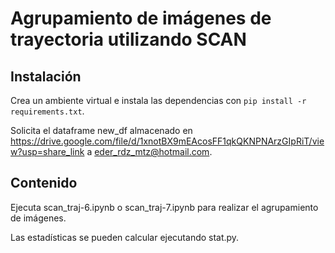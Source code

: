 # Agrupamiento de imágenes de trayectoria utilizando SCAN

## Instalación

Crea un ambiente virtual e instala las dependencias con `pip install -r requirements.txt`.

Solicita el dataframe new_df almacenado en https://drive.google.com/file/d/1xnotBX9mEAcosFF1qkQKNPNArzGIpRiT/view?usp=share_link a eder_rdz_mtz@hotmail.com.

## Contenido

Ejecuta scan_traj-6.ipynb o scan_traj-7.ipynb para realizar el agrupamiento de imágenes. 

Las estadísticas se pueden calcular ejecutando stat.py.
